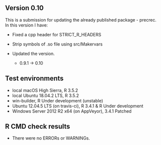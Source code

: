 ## Version 0.10
This is a submission for updating the already published package - precrec.
In this version I have:

* Fixed a cpp header for STRICT_R_HEADERS 
* Strip symbols of .so file using src/Makervars

* Updated the version.
    * 0.9.1 -> 0.10
    
## Test environments
* local macOS High Sierra, R 3.5.2
* local Ubuntu 18.04.2 LTS, R 3.5.2
* win-builder, R Under development (unstable)
* Ubuntu 12.04.5 LTS (on travis-ci), R 3.4.1 & R Under development 
* Windows Server 2012 R2 x64 (on AppVeyor), 3.4.1 Patched

## R CMD check results
* There were no ERRORs or WARNINGs.
